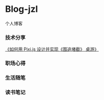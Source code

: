 # Blog-jzl
个人博客

### 技术分享
[《如何用 Pixi.js 设计并实现《围追堵截》 桌游》](https://github.com/jzllove9/Blog-jzl/issues/1)

### 职场心得

### 生活随笔

### 读书笔记


